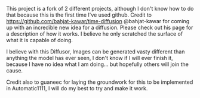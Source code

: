 This project is a fork of 2 different projects, although I don't know how to do that because this is the first time I've used github.
Credit to https://github.com/bahjat-kawar/time-diffusion @bahjat-kawar for coming up with an incredible new idea for a diffusion.
Please check out his page for a description of how it works. I believe he only scratched the surface of what it is capable of doing.

I believe with this Diffusor, Images can be generated vasty different than anything the model has ever seen, I don't know if I will ever finish it, because I have no 
idea what I am doing... but hopefully others will join the cause.

Credit also to guaneec for laying the groundwork for this to be implemented in Automatic1111, I will do my best to try and make it work.
